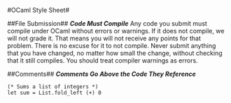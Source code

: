 #OCaml Style Sheet#

##File Submission##
***Code Must Compile***
Any code you submit must compile under OCaml without errors or warnings.  If it does not compile, we will not grade it.  That means you will not receive any points for that problem.  There is no excuse for it to not compile.  Never submit anything that you have changed, no matter how small the change, without checking that it still compiles.  You should treat compiler warnings as errors.

##Comments##
***Comments Go Above the Code They Reference***
    
    (* Sums a list of integers *)
    let sum = List.fold_left (+) 0